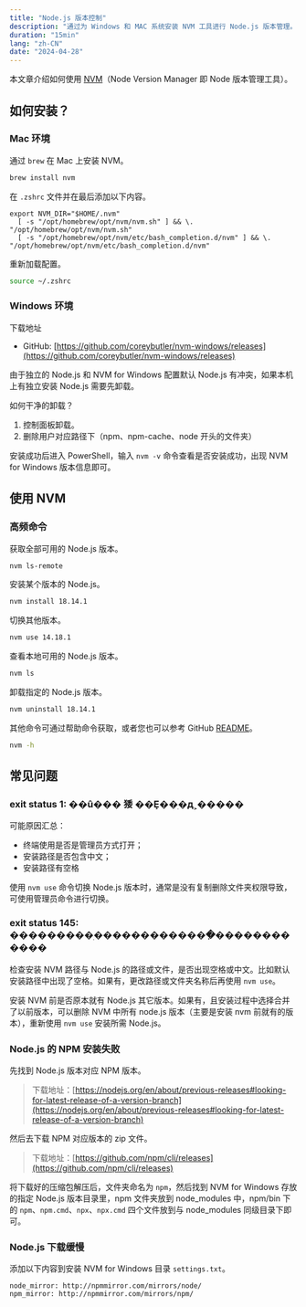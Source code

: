 ```yaml
---
title: "Node.js 版本控制"
description: "通过为 Windows 和 MAC 系统安装 NVM 工具进行 Node.js 版本管理。"
duration: "15min"
lang: "zh-CN"
date: "2024-04-28"
---
```


本文章介绍如何使用 [NVM](https://github.com/nvm-sh/nvm)（Node Version Manager 即 Node 版本管理工具）。

## 如何安装？

### Mac 环境

通过 `brew` 在 Mac 上安装 NVM。

```sh
brew install nvm
```

在 `.zshrc` 文件并在最后添加以下内容。

```
export NVM_DIR="$HOME/.nvm"
  [ -s "/opt/homebrew/opt/nvm/nvm.sh" ] && \. "/opt/homebrew/opt/nvm/nvm.sh"
  [ -s "/opt/homebrew/opt/nvm/etc/bash_completion.d/nvm" ] && \. "/opt/homebrew/opt/nvm/etc/bash_completion.d/nvm"
```

重新加载配置。

```sh
source ~/.zshrc
```

### Windows 环境

下载地址

  - GitHub: [https://github.com/coreybutler/nvm-windows/releases](https://github.com/coreybutler/nvm-windows/releases)

由于独立的 Node.js 和 NVM for Windows 配置默认 Node.js 有冲突，如果本机上有独立安装 Node.js 需要先卸载。

如何干净的卸载？

  1. 控制面板卸载。
  2. 删除用户对应路径下（npm、npm-cache、node 开头的文件夹）

安装成功后进入 PowerShell，输入 `nvm -v` 命令查看是否安装成功，出现 NVM for Windows 版本信息即可。

## 使用 NVM

### 高频命令

获取全部可用的 Node.js 版本。

```sh
nvm ls-remote
```

安装某个版本的 Node.js。

```sh
nvm install 18.14.1
```

切换其他版本。

```sh
nvm use 14.18.1
```

查看本地可用的 Node.js 版本。

```sh
nvm ls
```

卸载指定的 Node.js 版本。

```sh
nvm uninstall 18.14.1
```

其他命令可通过帮助命令获取，或者您也可以参考 GitHub [README](https://github.com/nvm-sh/nvm)。

```sh
nvm -h
```

## 常见问题

### exit status 1: ��û��� 㹻 ��Ȩ��ִ�д˲�����

可能原因汇总：

- 终端使用是否是管理员方式打开；
- 安装路径是否包含中文；
- 安装路径有空格

使用 `nvm use` 命令切换 Node.js 版本时，通常是没有复制删除文件夹权限导致，可使用管理员命令进行切换。

### exit status 145: ���������ִ�������������ִ������������

检查安装 NVM 路径与 Node.js 的路径或文件，是否出现空格或中文。比如默认安装路径中出现了空格。如果有，更改路径或文件夹名称后再使用 `nvm use`。

安装 NVM 前是否原本就有 Node.js 其它版本。如果有，且安装过程中选择合并了以前版本，可以删除 NVM 中所有 node.js 版本（主要是安装 nvm 前就有的版本），重新使用 `nvm use` 安装所需 Node.js。

### Node.js 的 NPM 安装失败

先找到 Node.js 版本对应 NPM 版本。

> 下载地址：[https://nodejs.org/en/about/previous-releases#looking-for-latest-release-of-a-version-branch](https://nodejs.org/en/about/previous-releases#looking-for-latest-release-of-a-version-branch)

然后去下载 NPM 对应版本的 zip 文件。

> 下载地址：[https://github.com/npm/cli/releases](https://github.com/npm/cli/releases)

将下载好的压缩包解压后，文件夹命名为 `npm`，然后找到 NVM for Windows 存放的指定 Node.js 版本目录里，npm 文件夹放到 node_modules 中，npm/bin 下的 `npm`、`npm.cmd`、`npx`、`npx.cmd` 四个文件放到与 node_modules 同级目录下即可。

### Node.js 下载缓慢

添加以下内容到安装 NVM for Windows 目录 `settings.txt`。

```
node_mirror: http://npmmirror.com/mirrors/node/
npm_mirror: http://npmmirror.com/mirrors/npm/
```
